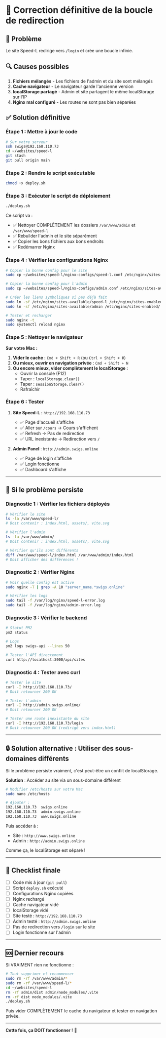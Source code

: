 # 🔧 Correction définitive de la boucle de redirection

## 🎯 Problème

Le site Speed-L redirige vers `/login` et crée une boucle infinie.

## 🔍 Causes possibles

1. **Fichiers mélangés** - Les fichiers de l'admin et du site sont mélangés
2. **Cache navigateur** - Le navigateur garde l'ancienne version
3. **localStorage partagé** - Admin et site partagent le même localStorage sur l'IP
4. **Nginx mal configuré** - Les routes ne sont pas bien séparées

## ✅ Solution définitive

### Étape 1 : Mettre à jour le code

```bash
# Sur votre serveur
ssh swigs@192.168.110.73
cd ~/websites/speed-l
git stash
git pull origin main
```

### Étape 2 : Rendre le script exécutable

```bash
chmod +x deploy.sh
```

### Étape 3 : Exécuter le script de déploiement

```bash
./deploy.sh
```

Ce script va :
- ✅ Nettoyer COMPLÈTEMENT les dossiers `/var/www/admin` et `/var/www/speed-l`
- ✅ Rebuilder l'admin et le site séparément
- ✅ Copier les bons fichiers aux bons endroits
- ✅ Redémarrer Nginx

### Étape 4 : Vérifier les configurations Nginx

```bash
# Copier la bonne config pour le site
sudo cp ~/websites/speed-l/nginx-configs/speed-l.conf /etc/nginx/sites-available/speed-l

# Copier la bonne config pour l'admin
sudo cp ~/websites/speed-l/nginx-configs/admin.conf /etc/nginx/sites-available/admin

# Créer les liens symboliques si pas déjà fait
sudo ln -sf /etc/nginx/sites-available/speed-l /etc/nginx/sites-enabled/
sudo ln -sf /etc/nginx/sites-available/admin /etc/nginx/sites-enabled/

# Tester et recharger
sudo nginx -t
sudo systemctl reload nginx
```

### Étape 5 : Nettoyer le navigateur

**Sur votre Mac :**

1. **Vider le cache** : `Cmd + Shift + R` (ou `Ctrl + Shift + R`)
2. **Ou mieux, ouvrir en navigation privée** : `Cmd + Shift + N`
3. **Ou encore mieux, vider complètement le localStorage** :
   - Ouvrir la console (F12)
   - Taper : `localStorage.clear()`
   - Taper : `sessionStorage.clear()`
   - Rafraîchir

### Étape 6 : Tester

1. **Site Speed-L** : `http://192.168.110.73`
   - ✅ Page d'accueil s'affiche
   - ✅ Aller sur `/cours` → Cours s'affichent
   - ✅ Refresh → Pas de redirection
   - ✅ URL inexistante → Redirection vers `/`

2. **Admin Panel** : `http://admin.swigs.online`
   - ✅ Page de login s'affiche
   - ✅ Login fonctionne
   - ✅ Dashboard s'affiche

---

## 🐛 Si le problème persiste

### Diagnostic 1 : Vérifier les fichiers déployés

```bash
# Vérifier le site
ls -la /var/www/speed-l/
# Doit contenir : index.html, assets/, vite.svg

# Vérifier l'admin
ls -la /var/www/admin/
# Doit contenir : index.html, assets/, vite.svg

# Vérifier qu'ils sont différents
diff /var/www/speed-l/index.html /var/www/admin/index.html
# Doit afficher des différences !
```

### Diagnostic 2 : Vérifier Nginx

```bash
# Voir quelle config est active
sudo nginx -T | grep -A 10 "server_name.*swigs.online"

# Vérifier les logs
sudo tail -f /var/log/nginx/speed-l-error.log
sudo tail -f /var/log/nginx/admin-error.log
```

### Diagnostic 3 : Vérifier le backend

```bash
# Statut PM2
pm2 status

# Logs
pm2 logs swigs-api --lines 50

# Tester l'API directement
curl http://localhost:3000/api/sites
```

### Diagnostic 4 : Tester avec curl

```bash
# Tester le site
curl -I http://192.168.110.73/
# Doit retourner 200 OK

# Tester l'admin
curl -I http://admin.swigs.online/
# Doit retourner 200 OK

# Tester une route inexistante du site
curl -I http://192.168.110.73/login
# Doit retourner 200 OK (redirigé vers index.html)
```

---

## 🔒 Solution alternative : Utiliser des sous-domaines différents

Si le problème persiste vraiment, c'est peut-être un conflit de localStorage.

**Solution** : Accéder au site via un sous-domaine différent

```bash
# Modifier /etc/hosts sur votre Mac
sudo nano /etc/hosts

# Ajouter :
192.168.110.73  swigs.online
192.168.110.73  admin.swigs.online
192.168.110.73  www.swigs.online
```

Puis accéder à :
- Site : `http://www.swigs.online`
- Admin : `http://admin.swigs.online`

Comme ça, le localStorage est séparé !

---

## 📝 Checklist finale

- [ ] Code mis à jour (`git pull`)
- [ ] Script `deploy.sh` exécuté
- [ ] Configurations Nginx copiées
- [ ] Nginx rechargé
- [ ] Cache navigateur vidé
- [ ] localStorage vidé
- [ ] Site testé : `http://192.168.110.73`
- [ ] Admin testé : `http://admin.swigs.online`
- [ ] Pas de redirection vers `/login` sur le site
- [ ] Login fonctionne sur l'admin

---

## 🆘 Dernier recours

Si VRAIMENT rien ne fonctionne :

```bash
# Tout supprimer et recommencer
sudo rm -rf /var/www/admin/*
sudo rm -rf /var/www/speed-l/*
cd ~/websites/speed-l
rm -rf admin/dist admin/node_modules/.vite
rm -rf dist node_modules/.vite
./deploy.sh
```

Puis vider COMPLÈTEMENT le cache du navigateur et tester en navigation privée.

---

**Cette fois, ça DOIT fonctionner !** 🎯
